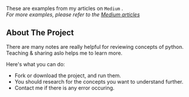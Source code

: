 These are examples from my articles on `Medium` .<br>
_For more examples, please refer to the [Medium articles](https://medium.com/@MonlesYen)_

## About The Project

There are many notes are really helpful for reviewing concepts of python. Teaching & sharing aslo helps me to learn more.

Here's what you can do:
* Fork or download the project, and run them.
* You should research for the concepts you want to understand further.
* Contact me if there is any error occuring.

